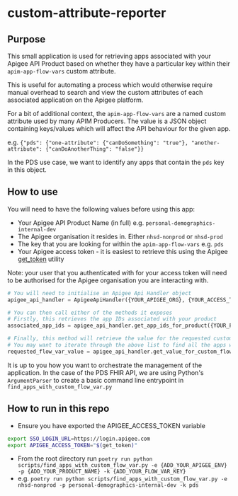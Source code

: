 # custom-attribute-reporter

## Purpose
This small application is used for retrieving apps associated with your Apigee API Product based on whether they have a
particular key within their `apim-app-flow-vars` custom attribute.

This is useful for automating a process which would otherwise require manual overhead to search and view the custom
attributes of each associated application on the Apigee platform.

For a bit of additional context, the `apim-app-flow-vars` are a named custom attribute used by many APIM Producers. The
value is a JSON object containing keys/values which will affect the API behaviour for the given app.

e.g. ```{"pds": {"one-attribute": {"canDoSomething": "true"}, "another-attribute": {"canDoAnotherThing": "false"}}```

In the PDS use case, we want to identify any apps that contain the `pds` key in this object.

## How to use
You will need to have the following values before using this app:
- Your Apigee API Product Name (in full) e.g. `personal-demographics-internal-dev`
- The Apigee organisation it resides in. Either `nhsd-nonprod` or `nhsd-prod`
- The key that you are looking for within the `apim-app-flow-vars` e.g. `pds`
- Your Apigee access token - it is easiest to retrieve this using the Apigee [get_token](https://docs.apigee.com/api-platform/system-administration/using-gettoken) utility

Note: your user that you authenticated with for your access token will need to be authorised for the Apigee organisation
you are interacting with.

```python
# You will need to initialise an Apigee Api Handler object
apigee_api_handler = ApigeeApiHandler({YOUR_APIGEE_ORG}, {YOUR_ACCESS_TOKEN})

# You can then call either of the methods it exposes
# Firstly, this retrieves the app IDs associated with your product
associated_app_ids = apigee_api_handler.get_app_ids_for_product({YOUR_PRODUCT_NAME})

# Finally, this method will retrieve the value for the requested custom flow var if it exists
# You may want to iterate through the above list to find all the apps which have the requested key present
requested_flow_var_value = apigee_api_handler.get_value_for_custom_flow_var(app_id, requested_flow_var_key)
```

It is up to you how you want to orchestrate the management of the application. In the case of the PDS FHIR API, we are
using Python's `ArgumentParser` to create a basic command line entrypoint in `find_apps_with_custom_flow_var.py`

## How to run in this repo
- Ensure you have exported the APIGEE_ACCESS_TOKEN variable

```bash
export SSO_LOGIN_URL=https://login.apigee.com
export APIGEE_ACCESS_TOKEN="$(get_token)"
```

- From the root directory run `poetry run python scripts/find_apps_with_custom_flow_var.py -e {ADD_YOUR_APIGEE_ENV} -p {ADD_YOUR_PRODUCT_NAME} -k {ADD_YOUR_FLOW_VAR_KEY}`
- e.g. `poetry run python scripts/find_apps_with_custom_flow_var.py -e nhsd-nonprod -p personal-demographics-internal-dev -k pds`
